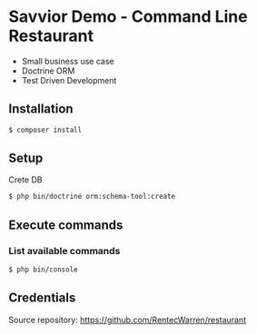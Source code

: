Savvior Demo - Command Line Restaurant 
===============

- Small business use case  
- Doctrine ORM 
- Test Driven Development

## Installation

```bash
$ composer install
```

## Setup

Crete DB

```bash
$ php bin/doctrine orm:schema-tool:create
```

## Execute commands

### List available commands

```bash
$ php bin/console
```

## Credentials

Source repository: https://github.com/RentecWarren/restaurant